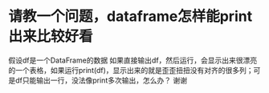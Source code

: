 # 请教一个问题，dataframe怎样能print出来比较好看

假设df是一个DataFrame的数据
如果直接输出df，然后运行，会显示出来很漂亮的一个表格，如果运行print(df)，显示出来的就是歪歪扭扭没有对齐的很多列；可是df只能输出一行，没法像print多次输出，怎么办？
谢谢